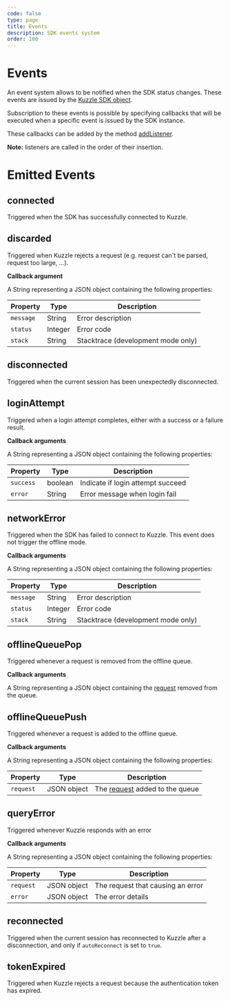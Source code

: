 ```yaml
---
code: false
type: page
title: Events
description: SDK events system
order: 100
---
```


# Events

An event system allows to be notified when the SDK status changes. These events are issued by the [Kuzzle SDK object](/sdk/java/1/core-classes/kuzzle).

Subscription to these events is possible by specifying callbacks that will be executed when a specific event is issued by the SDK instance.

These callbacks can be added by the method [addListener](/sdk/java/1/core-classes/kuzzle/add-listener).

**Note:** listeners are called in the order of their insertion.

# Emitted Events

## connected

Triggered when the SDK has successfully connected to Kuzzle.

## discarded

Triggered when Kuzzle rejects a request (e.g. request can't be parsed, request too large, ...).

**Callback argument**

A String representing a JSON object containing the following properties:

| Property  | Type    | Description                        |
| --------- | ------- | ---------------------------------- |
| `message` | String  | Error description                  |
| `status`  | Integer | Error code                         |
| `stack`   | String  | Stacktrace (development mode only) |

## disconnected

Triggered when the current session has been unexpectedly disconnected.

## loginAttempt

Triggered when a login attempt completes, either with a success or a failure result.

**Callback arguments**

A String representing a JSON object containing the following properties:

| Property  | Type    | Description                       |
| --------- | ------- | --------------------------------- |
| `success` | boolean | Indicate if login attempt succeed |
| `error`   | String  | Error message when login fail     |

## networkError

Triggered when the SDK has failed to connect to Kuzzle.
This event does not trigger the offline mode.

**Callback arguments**

A String representing a JSON object containing the following properties:

| Property  | Type    | Description                        |
| --------- | ------- | ---------------------------------- |
| `message` | String  | Error description                  |
| `status`  | Integer | Error code                         |
| `stack`   | String  | Stacktrace (development mode only) |

## offlineQueuePop

Triggered whenever a request is removed from the offline queue.

**Callback arguments**

A String representing a JSON object containing the [request](/core/1/api/essentials/query-syntax) removed from the queue.

## offlineQueuePush

Triggered whenever a request is added to the offline queue.

**Callback arguments**

A String representing a JSON object containing the following properties:

| Property  | Type        | Description                                                            |
| --------- | ----------- | ---------------------------------------------------------------------- |
| `request` | JSON object | The [request](/core/1/api/essentials/query-syntax) added to the queue |

## queryError

Triggered whenever Kuzzle responds with an error

**Callback arguments**

A String representing a JSON object containing the following properties:

| Property  | Type        | Description                       |
| --------- | ----------- | --------------------------------- |
| `request` | JSON object | The request that causing an error |
| `error`   | JSON object | The error details                 |

## reconnected

Triggered when the current session has reconnected to Kuzzle after a disconnection, and only if `autoReconnect` is set to `true`.

## tokenExpired

Triggered when Kuzzle rejects a request because the authentication token has expired.
